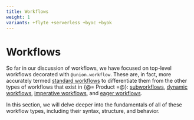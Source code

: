 ```yaml
---
title: Workflows
weight: 1
variants: +flyte +serverless +byoc +byok
---
```


# Workflows

So far in our discussion of workflows, we have focused on top-level workflows decorated with `@union.workflow`.
These are, in fact, more accurately termed [standard workflows](./standard-workflows.md) to differentiate them from the other types of workflows that exist in {@= Product =@}: [subworkflows](./subworkflows-and-sub-launch-plans.md), [dynamic workflows](./dynamic-workflows), [imperative workflows](./imperative-workflows.md),  and [eager workflows](./eager-workflows.md).

In this section, we will delve deeper into the fundamentals of all of these workflow types, including their syntax, structure, and behavior.
